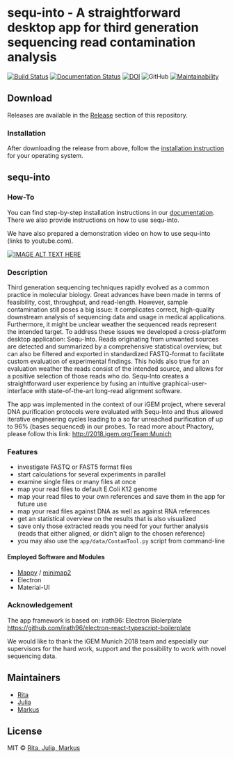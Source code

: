 # sequ-into - A straightforward desktop app for third generation sequencing read contamination analysis

[![Build Status](https://travis-ci.org/mjoppich/sequ-into.svg?branch=master)](https://travis-ci.org/mjoppich/sequ-into)
[![Documentation Status](https://readthedocs.org/projects/sequ-into/badge/?version=latest)](https://sequ-into.readthedocs.io/en/latest/?badge=latest)
[![DOI](https://zenodo.org/badge/148335824.svg)](https://zenodo.org/badge/latestdoi/148335824)
![GitHub](https://img.shields.io/github/license/mashape/apistatus.svg)
[![Maintainability](https://api.codeclimate.com/v1/badges/ffad1b8d8c74ed402a38/maintainability)](https://codeclimate.com/github/mjoppich/sequ-into/maintainability)

## Download

Releases are available in the [Release](https://github.com/mjoppich/sequ-into/releases) section of this repository.

### Installation

After downloading the release from above, follow the [installation instruction](https://sequ-into.readthedocs.io/en/latest/install.html) for your operating system.


## sequ-into

### How-To

You can find step-by-step installation instructions in our [documentation](https://sequ-into.readthedocs.io/en/latest/install.html). There we also provide instructions on how to use sequ-into.

We have also prepared a demonstration video on how to use sequ-into (links to youtube.com).

[![IMAGE ALT TEXT HERE](https://img.youtube.com/vi/kJvXKR10pBE/0.jpg)](https://www.youtube.com/watch?v=kJvXKR10pBE)

### Description
Third generation sequencing techniques rapidly evolved as a common practice in molecular biology. Great advances have been made in terms of feasibility, cost, throughput, and read-length. However, sample contamination still poses a big issue: it complicates correct, high-quality downstream analysis of sequencing data and usage in medical applications. Furthermore, it might be unclear weather the sequenced reads represent the intended target. To address these issues we developed a cross-platform desktop application: Sequ-Into. Reads originating from unwanted sources are detected and summarized by a comprehensive statistical overview, but can also be filtered and exported in standardized FASTQ-format to facilitate custom evaluation of experimental findings. This holds also true for an evaluation weather the reads consist of the intended source, and allows for a positive selection of those reads who do. Sequ-Into creates a straightforward user experience by fusing an intuitive graphical-user-interface with state-of-the-art long-read alignment software.

The app was implemented in the context of our iGEM project, where several DNA purification protocols were evaluated with Sequ-Into and thus allowed iterative engineering cycles leading to a so far unreached purification of up to 96% (bases sequenced) in our probes. To read more about Phactory, please follow this link: http://2018.igem.org/Team:Munich



### Features
- investigate FASTQ or FAST5 format files
- start calculations for several experiments in parallel
- examine single files or many files at once
- map your read files to default E.Coli K12 genome
- map your read files to your own references and save them in the app for future use
- map your read files against DNA as well as against RNA references
- get an statistical overview on the results that is also visualized
- save only those extracted reads you need for your further analysis (reads that either aligned, or didn't align to the chosen reference)
- you may also use the `app/data/ContamTool.py` script from command-line

#### Employed Software and Modules
- [Mappy](https://pypi.org/project/mappy/) / [minimap2](https://github.com/lh3/minimap2)
- Electron
- Material-UI

### Acknowledgement
The app framework is based on:
irath96: Electron Biolerplate
https://github.com/irath96/electron-react-typescript-boilerplate

We would like to thank the iGEM Munich 2018 team and especially our supervisors for the hard work, support and the possibility to work with novel sequencing data.


## Maintainers

- [Rita](https://github.com/RitaOlenchuk)
- [Julia](https://github.com/wiesoauch)
- [Markus](https://github.com/mjoppich)



## License
MIT © [Rita, Julia, Markus](https://github.com/mjoppich/igem_munich_2018)
